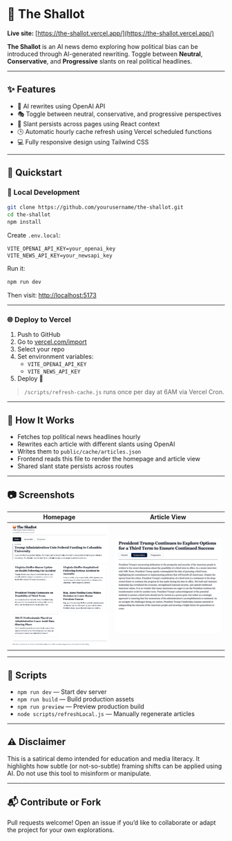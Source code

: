 # 🧅 The Shallot

**Live site:** [https://the-shallot.vercel.app/](https://the-shallot.vercel.app/)

**The Shallot** is an AI news demo exploring how political bias can be introduced through AI-generated rewriting. Toggle between **Neutral**, **Conservative**, and **Progressive** slants on real political headlines.

---

## ✨ Features

- 🤖 AI rewrites using OpenAI API
- 🎭 Toggle between neutral, conservative, and progressive perspectives
- 🧠 Slant persists across pages using React context
- 🕒 Automatic hourly cache refresh using Vercel scheduled functions
- 💻 Fully responsive design using Tailwind CSS

---

## 🚀 Quickstart

### 🔨 Local Development
```bash
git clone https://github.com/yourusername/the-shallot.git
cd the-shallot
npm install
```

Create `.env.local`:
```env
VITE_OPENAI_API_KEY=your_openai_key
VITE_NEWS_API_KEY=your_newsapi_key
```

Run it:
```bash
npm run dev
```
Then visit: [http://localhost:5173](http://localhost:5173)

---

### 🌐 Deploy to Vercel
1. Push to GitHub
2. Go to [vercel.com/import](https://vercel.com/import)
3. Select your repo
4. Set environment variables:
   - `VITE_OPENAI_API_KEY`
   - `VITE_NEWS_API_KEY`
5. Deploy 🎉

> `/scripts/refresh-cache.js` runs once per day at 6AM via Vercel Cron.

---

## 🧠 How It Works

- Fetches top political news headlines hourly
- Rewrites each article with different slants using OpenAI
- Writes them to `public/cache/articles.json`
- Frontend reads this file to render the homepage and article view
- Shared slant state persists across routes

---

## 📷 Screenshots

| Homepage | Article View |
|----------|--------------|
| ![Home](public/screenshot-home.png) | ![Article](public/screenshot-article.png) |

---

## 📜 Scripts

- `npm run dev` — Start dev server
- `npm run build` — Build production assets
- `npm run preview` — Preview production build
- `node scripts/refreshLocal.js` — Manually regenerate articles

---

## ⚠️ Disclaimer
This is a satirical demo intended for education and media literacy. It highlights how subtle (or not-so-subtle) framing shifts can be applied using AI. Do not use this tool to misinform or manipulate.

---

## 📬 Contribute or Fork
Pull requests welcome! Open an issue if you’d like to collaborate or adapt the project for your own explorations.
